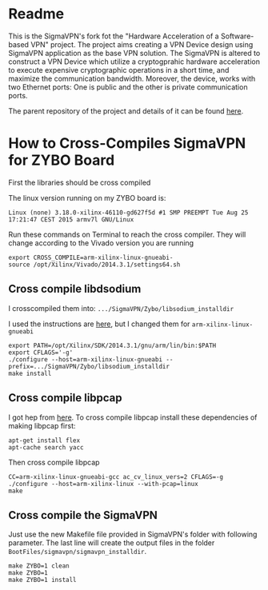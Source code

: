 # Readme

This is the SigmaVPN's fork fot the "Hardware Acceleration of a Software-based VPN" project. The project aims creating a VPN Device design using SigmaVPN application as the base VPN solution. The SigmaVPN is altered to construct a VPN Device which utilize a cryptogprahic hardware acceleration to execute expensive cryptographic operations in a short time, and maximize the communication bandwidth. Moreover, the device, works with two Ethernet ports: One is public and the other is private communication ports.

The parent repository of the project and details of it can be found [here](https://github.com/furkanturan/Hardware-Accelerated-SigmaVPN).

# How to Cross-Compiles SigmaVPN for ZYBO Board 

First the libraries should be cross compiled

The linux version running on my ZYBO board is:

```
Linux (none) 3.18.0-xilinx-46110-gd627f5d #1 SMP PREEMPT Tue Aug 25 17:21:47 CEST 2015 armv7l GNU/Linux
```

Run these commands on Terminal to reach the cross compiler. They will change according to the Vivado version you are running

```
export CROSS_COMPILE=arm-xilinx-linux-gnueabi-
source /opt/Xilinx/Vivado/2014.3.1/settings64.sh
```

## Cross compile libdsodium 

I crosscompiled them into: `.../SigmaVPN/Zybo/libsodium_installdir`

I used the instructions are [here](https://download.libsodium.org/libsodium/content/installation/), but I changed them for `arm-xilinx-linux-gnueabi`

```
export PATH=/opt/Xilinx/SDK/2014.3.1/gnu/arm/lin/bin:$PATH
export CFLAGS='-g'
./configure --host=arm-xilinx-linux-gnueabi --prefix=.../SigmaVPN/Zybo/libsodium_installdir
make install
```

## Cross compile libpcap 

I got hep from [here](https://emreboy.wordpress.com/2013/03/02/cross-compile-libpcap-source-code/). To cross compile libpcap install these dependencies of making libpcap first:

```
apt-get install flex
apt-cache search yacc
```

Then cross compile libpcap

```
CC=arm-xilinx-linux-gnueabi-gcc ac_cv_linux_vers=2 CFLAGS=-g ./configure --host=arm-xilinx-linux --with-pcap=linux
make
```

## Cross compile the SigmaVPN  

Just use the new Makefile file provided in SigmaVPN's folder with following parameter. The last line will create the output files in the folder `BootFiles/sigmavpn/sigmavpn_installdir`.

```
make ZYBO=1 clean
make ZYBO=1
make ZYBO=1 install
``` 



